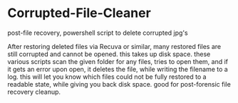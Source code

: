 # Corrupted-File-Cleaner
post-file recovery, powershell script to delete corrupted jpg's


After restoring deleted files via Recuva or similar, many restored files are still corrupted and cannot be opened. this takes up disk space. these various scripts scan the given folder for any files, tries to open them, and if it gets an error upon open, it deletes the file, while writing the filename to a log. this will let you know which files could not be fully restored to a readable state, while giving you back disk space. good for post-forensic file recovery cleanup.

